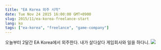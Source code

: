 ```yaml
---
title: "EA Korea 외주 시작"
date: Tue Nov 24 2015 16:00:00 GMT+0900
slug: 2015/11/ea-korea-freelance-start
lang: ko
tags: ["ea-korea", "freelance", "game-company"]
---
```


오늘부터 2달간 EA Korea에서 외주한다. 내가 살다살다 게임회사와 일을 하다니.
![](/img/ea-korea-freelance.jpg)
